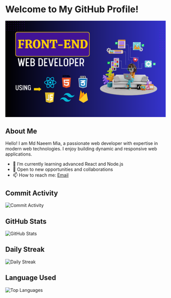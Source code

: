 # Welcome to My GitHub Profile!

![Banner Image](https://github.com/Naeemmia4/MdNaeemMia/blob/main/banner1.png)

## About Me

Hello! I am Md Naeem Mia, a passionate web developer with expertise in modern web technologies. I enjoy building dynamic and responsive web applications.

- 🌱 I’m currently learning advanced React and Node.js
- 💼 Open to new opportunities and collaborations
- 📫 How to reach me: [Email](mailto:mdnaeemm401@gmail.com)
## Commit Activity

![Commit Activity](https://img.shields.io/github/commit-activity/m/Naeem401/edumanage-server?style=flat-square)

## GitHub Stats

![GitHub Stats](https://github-readme-stats.vercel.app/api?username=MdNaeemMia&show_icons=true&theme=radical)


## Daily Streak

![Daily Streak](https://github-readme-streak-stats.herokuapp.com/?user=MdNaeemMia&theme=radical)


## Language Used

![Top Languages](https://github-readme-stats.vercel.app/api/top-langs/?username=MdNaeemMia&layout=compact&theme=radical)

